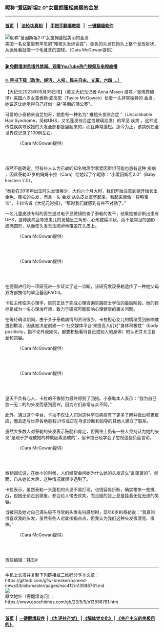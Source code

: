 ### 昵称“爱因斯坦2.0”女童拥蓬松美丽的金发
------------------------

#### [首页](https://github.com/gfw-breaker/banned-news3/blob/master/README.md) &nbsp;&nbsp;|&nbsp;&nbsp; [法轮功真相](https://github.com/begood0513/basic/blob/master/README.md)  &nbsp;&nbsp;|&nbsp;&nbsp; [手把手翻墙教程](https://github.com/gfw-breaker/guides/wiki)  &nbsp;&nbsp;|&nbsp;&nbsp; [一键翻墙软件](https://github.com/gfw-breaker/nogfw/blob/master/README.md)  



<div><img alt="昵称“爱因斯坦2.0”女童拥蓬松美丽的金发" class="attachment-djy_600_400 size-djy_600_400 wp-post-image" src="https://i.epochtimes.com/assets/uploads/2023/05/id13988797-taylor-mcgowan-baby-einstein-blonde-hair-1200x720-600x400.jpg"/>
<div class="caption">
 美国一名女童患有罕见的“难梳头发综合症”，金色的头发在她头上整个呈放射状，从远处看就像一个毛茸茸的圆球。（Cara McGowan提供）
</div></div><hr/>

#### [ 🎬  免翻墙浏览墙外禁闻、观看YouTube热门视频及电视直播](https://github.com/gfw-breaker/HelloWorld)

#### [ 💥  禁书下载（政治、经济、人权、民主自由、文革、六四 ...）](https://github.com/gfw-breaker/books/blob/master/README.md)

<div><p>
 【大纪元2023年05月05日讯】（英文大纪元记者
 <ok href="https://www.theepochtimes.com/adorable-girl-with-the-nickname-baby-einstein-2-0-has-blonde-hair-that-grows-in-multiple-directions_5165015.html">
  Anna Mason
 </ok>
 报导／张雨霏编译）美国六岁女童泰勒‧麦高恩（Taylor McGowan）长着一头非常独特的
 <ok href="https://www.epochtimes.com/gb/tag/%E9%87%91%E5%8F%91.html">
  金发
 </ok>
 ，她说这让她觉得自己好似一朵“美丽的蒲公英”。
</p>
<p>
 可爱的小泰勒来自芝加哥，她患有一种名为“
 <ok href="https://www.epochtimes.com/gb/tag/%E9%9A%BE%E6%A2%B3%E5%A4%B4%E5%8F%91%E7%BB%BC%E5%90%88%E7%97%87.html">
  难梳头发综合症
 </ok>
 ”（Uncombable Hair Syndrome，简称UHS，又名蓬发综合症或玻璃丝发）的罕见
 <ok href="https://www.epochtimes.com/gb/tag/%E7%96%BE%E7%97%85.html">
  疾病
 </ok>
 ，这种遗传性疾病导致她的头发全部都是竖起来的，而且非常蓬松。迄今为止，该病例在全世界仅记录了100例左右。
</p>
<figure aria-describedby="caption-attachment-13988793" class="wp-caption aligncenter" id="attachment_13988793" style="width: 399px">
 <ok href="https://i.epochtimes.com/assets/uploads/2023/05/id13988793-Taylor-16.jpeg" target="_blank">
  <img alt="" class="wp-image-13988793" src="https://i.epochtimes.com/assets/uploads/2023/05/id13988793-Taylor-16.jpeg"/>
 </ok>
 <br/><figcaption class="wp-caption-text" id="caption-attachment-13988793">
  （Cara McGowan提供）
 </figcaption><br/>
</figure><br/>
<p>
 虽然不能确定，但​​有些人认为已故的知名物理学家爱因斯坦可能也患有这种
 <ok href="https://www.epochtimes.com/gb/tag/%E7%96%BE%E7%97%85.html">
  疾病
 </ok>
 ，因此泰勒37岁的妈妈卡拉（Cara）给她起了个昵称：“小爱因斯坦2.0”（Baby Einstein 2.0）。
</p>
<p>
 “泰勒在2016年出生时头发很稀少，大约六个月大时，我们开始注意到她开始长出金色、蓬松的头发，而且一头
 <ok href="https://www.epochtimes.com/gb/tag/%E9%87%91%E5%8F%91.html">
  金发
 </ok>
 从头皮处直竖起来，看起来就像一只鸭宝宝”，卡拉告诉《大纪元时报》，“那时我们就感到有些不对劲了。”
</p>
<p>
 一名儿童皮肤专科的医生通过电子显微镜检查了泰勒的发干，结果她被诊断出患有UHS，这种疾病会导致患儿的发轴呈三角形、心形或扁平状，而不是常见的圆形或椭圆形，从而使头发无法顺滑地覆盖在头皮上。
</p>
<figure aria-describedby="caption-attachment-13988789" class="wp-caption aligncenter" id="attachment_13988789" style="width: 400px">
 <ok href="https://i.epochtimes.com/assets/uploads/2023/05/id13988789-Taylor-6.jpeg" target="_blank">
  <img alt="" class="wp-image-13988789" src="https://i.epochtimes.com/assets/uploads/2023/05/id13988789-Taylor-6.jpeg"/>
 </ok>
 <br/><figcaption class="wp-caption-text" id="caption-attachment-13988789">
  （Cara McGowan提供）
 </figcaption><br/>
</figure><br/>
<figure aria-describedby="caption-attachment-13988792" class="wp-caption aligncenter" id="attachment_13988792" style="width: 399px">
 <ok href="https://i.epochtimes.com/assets/uploads/2023/05/id13988792-Taylor-14.jpeg" target="_blank">
  <img alt="" class="wp-image-13988792" src="https://i.epochtimes.com/assets/uploads/2023/05/id13988792-Taylor-14.jpeg"/>
 </ok>
 <br/><figcaption class="wp-caption-text" id="caption-attachment-13988792">
  （Cara McGowan提供）
 </figcaption><br/>
</figure><br/>
<p>
 在德国进行的一项研究进一步证实了这一诊断，该研究发现泰勒遗传了一种她父母双方都携带的罕见基因PADI3。
</p>
<p>
 卡拉主修临床心理学，目前正处于完成心理咨询实践硕士学位的最后阶段。她的目标是成为一名心理治疗师，致力于研究可能影响心理健康的相关问题。
</p>
<p>
 在等待确诊期间，由于关于泰勒病情的资讯很少，卡拉担心女儿的情绪受到影响或遭到欺凌，因此她决定创建一个
 <ok href="https://www.facebook.com/BabyEinstein2.0">
  社交媒体平台
 </ok>
 来提高人们对“身体积极性”（body positivity，指不论外观如何，都要积极看待自己或别人的身体）的认识并关注自爱和包容。
</p>
<figure aria-describedby="caption-attachment-13988791" class="wp-caption aligncenter" id="attachment_13988791" style="width: 400px">
 <ok href="https://i.epochtimes.com/assets/uploads/2023/05/id13988791-Taylor-7.jpeg" target="_blank">
  <img alt="" class="wp-image-13988791" src="https://i.epochtimes.com/assets/uploads/2023/05/id13988791-Taylor-7.jpeg"/>
 </ok>
 <br/><figcaption class="wp-caption-text" id="caption-attachment-13988791">
  （Cara McGowan提供）
 </figcaption><br/>
</figure><br/>
<figure aria-describedby="caption-attachment-13988794" class="wp-caption aligncenter" id="attachment_13988794" style="width: 400px">
 <ok href="https://i.epochtimes.com/assets/uploads/2023/05/id13988794-taylor-mcGowan-hair-1.jpeg" target="_blank">
  <img alt="" class="wp-image-13988794" src="https://i.epochtimes.com/assets/uploads/2023/05/id13988794-taylor-mcGowan-hair-1.jpeg"/>
 </ok>
 <br/><figcaption class="wp-caption-text" id="caption-attachment-13988794">
  （Cara McGowan提供）
 </figcaption><br/>
</figure><br/>
<p>
 皇天不负有心人，卡拉的不懈努力最终得到了回报。小泰勒本人表示：“我为自己独一无二的的头发而感到高兴，因为它们非常与众不同。”
</p>
<p>
 此外，通过这个平台，卡拉不仅让人们对这种罕见病症有了更多了解并做出积极反应，而且还与世界各地患有UHS或正在寻求诊断和指导的其他人建立了联系。
</p>
<p>
 虽然大多数人对泰勒的头发表示鼓励和肯定，但网络上仍有一些人坚持认为她的头发“是疏于护理或她的种族因素造成的”，但卡拉已经学会了忽视这些负面言论。
</p>
<figure aria-describedby="caption-attachment-13988796" class="wp-caption aligncenter" id="attachment_13988796" style="width: 399px">
 <ok href="https://i.epochtimes.com/assets/uploads/2023/05/id13988796-taylor-mcGowan-hair-2.jpeg" target="_blank">
  <img alt="" class="wp-image-13988796" src="https://i.epochtimes.com/assets/uploads/2023/05/id13988796-taylor-mcGowan-hair-2.jpeg"/>
 </ok>
 <br/><figcaption class="wp-caption-text" id="caption-attachment-13988796">
  （Cara McGowan提供）
 </figcaption><br/>
</figure><br/>
<p>
 泰勒回忆说，在她小的时候，人们经常会问她为什么她的头发这么“乱蓬蓬的”。然而，自从她长大后，这种情况就很少遇到了。
</p>
<p>
 卡拉表示，虽然泰勒一头蓬松的头发不易打理，也很容易折断，确实带来一些挑战，但她无论走到哪里，都会给人带去欢笑，而且她的脸上总是挂着无忧无虑的笑容。
</p>
<p>
 当被问及她对自己满头极不寻常的头发有何感想时，现年6岁的泰勒说：“我真的很喜欢我的头发，虽然有些人对此指指点点，但我认为我们这种头发很漂亮、很棒。”
</p>
<figure aria-describedby="caption-attachment-13988795" class="wp-caption aligncenter" id="attachment_13988795" style="width: 400px">
 <ok href="https://i.epochtimes.com/assets/uploads/2023/05/id13988795-taylor-mcGowan-hair-3.jpeg" target="_blank">
  <img alt="" class="wp-image-13988795" src="https://i.epochtimes.com/assets/uploads/2023/05/id13988795-taylor-mcGowan-hair-3.jpeg"/>
 </ok>
 <br/><figcaption class="wp-caption-text" id="caption-attachment-13988795">
  （Cara McGowan提供）
 </figcaption><br/>
</figure><br/>
<p>
 责任编辑：韩玉#
</p>
</div>
<hr/>
手机上长按并复制下列链接或二维码分享本文章：<br/>
https://github.com/gfw-breaker/banned-news3/blob/master/pages/nsc412/n13988761.md <br/>
<a href='https://github.com/gfw-breaker/banned-news3/blob/master/pages/nsc412/n13988761.md'><img src='https://github.com/gfw-breaker/banned-news3/blob/master/pages/nsc412/n13988761.md.png'/></a> <br/>
原文地址（需翻墙访问）：https://www.epochtimes.com/gb/23/5/5/n13988761.htm


------------------------
#### [首页](https://github.com/gfw-breaker/banned-news3/blob/master/README.md) &nbsp;|&nbsp; [一键翻墙软件](https://github.com/gfw-breaker/nogfw/blob/master/README.md) &nbsp;| [《九评共产党》](https://github.com/gfw-breaker/9ping.md/blob/master/README.md#九评之一评共产党是什么) | [《解体党文化》](https://github.com/gfw-breaker/jtdwh.md/blob/master/README.md) | [《共产主义的终极目的》](https://github.com/gfw-breaker/gczydzjmd.md/blob/master/README.md)


<img src='http://gfw-breaker.win/banned-news3/pages/nsc412/n13988761.md' width='0px' height='0px'/>
